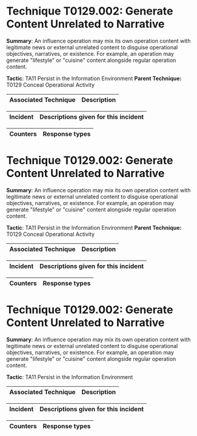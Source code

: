 # Technique T0129.002: Generate Content Unrelated to Narrative

**Summary**: An influence operation may mix its own operation content with legitimate news or external unrelated content to disguise operational objectives, narratives, or existence. For example, an operation may generate "lifestyle" or "cuisine" content alongside regular operation content.

**Tactic**: TA11 Persist in the Information Environment **Parent Technique:** T0129 Conceal Operational Activity


| Associated Technique | Description |
| --------- | ------------------------- |



| Incident | Descriptions given for this incident |
| -------- | -------------------- |



| Counters | Response types |
| -------- | -------------- |


# Technique T0129.002: Generate Content Unrelated to Narrative

**Summary**: An influence operation may mix its own operation content with legitimate news or external unrelated content to disguise operational objectives, narratives, or existence. For example, an operation may generate "lifestyle" or "cuisine" content alongside regular operation content.

**Tactic**: TA11 Persist in the Information Environment **Parent Technique:** T0129 Conceal Operational Activity


| Associated Technique | Description |
| --------- | ------------------------- |



| Incident | Descriptions given for this incident |
| -------- | -------------------- |



| Counters | Response types |
| -------- | -------------- |


# Technique T0129.002: Generate Content Unrelated to Narrative

**Summary**: An influence operation may mix its own operation content with legitimate news or external unrelated content to disguise operational objectives, narratives, or existence. For example, an operation may generate "lifestyle" or "cuisine" content alongside regular operation content.

**Tactic**: TA11 Persist in the Information Environment


| Associated Technique | Description |
| --------- | ------------------------- |



| Incident | Descriptions given for this incident |
| -------- | -------------------- |



| Counters | Response types |
| -------- | -------------- |


